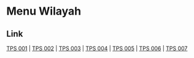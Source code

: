 # Menu Wilayah

## Link

[TPS 001](https://github.com/gigit-pemilu/pemilu-2024-35-jawa-timur/tree/main/pileg-dpr/hitung-suara/sub/35-jawa-timur/sub/24-lamongan/sub/11-sambeng/sub/2003-semampirejo/sub/001-tps)
 | 
[TPS 002](https://github.com/gigit-pemilu/pemilu-2024-35-jawa-timur/tree/main/pileg-dpr/hitung-suara/sub/35-jawa-timur/sub/24-lamongan/sub/11-sambeng/sub/2003-semampirejo/sub/002-tps)
 | 
[TPS 003](https://github.com/gigit-pemilu/pemilu-2024-35-jawa-timur/tree/main/pileg-dpr/hitung-suara/sub/35-jawa-timur/sub/24-lamongan/sub/11-sambeng/sub/2003-semampirejo/sub/003-tps)
 | 
[TPS 004](https://github.com/gigit-pemilu/pemilu-2024-35-jawa-timur/tree/main/pileg-dpr/hitung-suara/sub/35-jawa-timur/sub/24-lamongan/sub/11-sambeng/sub/2003-semampirejo/sub/004-tps)
 | 
[TPS 005](https://github.com/gigit-pemilu/pemilu-2024-35-jawa-timur/tree/main/pileg-dpr/hitung-suara/sub/35-jawa-timur/sub/24-lamongan/sub/11-sambeng/sub/2003-semampirejo/sub/005-tps)
 | 
[TPS 006](https://github.com/gigit-pemilu/pemilu-2024-35-jawa-timur/tree/main/pileg-dpr/hitung-suara/sub/35-jawa-timur/sub/24-lamongan/sub/11-sambeng/sub/2003-semampirejo/sub/006-tps)
 | 
[TPS 007](https://github.com/gigit-pemilu/pemilu-2024-35-jawa-timur/tree/main/pileg-dpr/hitung-suara/sub/35-jawa-timur/sub/24-lamongan/sub/11-sambeng/sub/2003-semampirejo/sub/007-tps)

